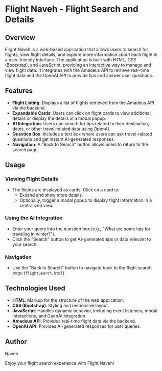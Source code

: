 # Flight Naveh - Flight Search and Details

## Overview
Flight Naveh is a web-based application that allows users to search for flights, view flight details, and explore more information about each flight in a user-friendly interface. The application is built with HTML, CSS (Bootstrap), and JavaScript, providing an interactive way to manage and view flight data. It integrates with the Amadeus API to retrieve real-time flight data and the OpenAI API to provide tips and answer user questions.

## Features
- **Flight Listing**: Displays a list of flights retrieved from the Amadeus API via the backend.
- **Expandable Cards**: Users can click on flight cards to view additional details or display the details in a modal popup.
- **AI Integration**: Users can search for tips related to their destination, dates, or other travel-related data using OpenAI.
- **Question Box**: Includes a text box where users can ask travel-related questions and get instant AI-generated responses.
- **Navigation**: A "Back to Search" button allows users to return to the search page.

## Usage

### Viewing Flight Details
- The flights are displayed as cards. Click on a card to:
  - Expand and show more details.
  - Optionally, trigger a modal popup to display flight information in a centralized view.

### Using the AI Integration
- Enter your query into the question box (e.g., "What are some tips for traveling in winter?").
- Click the "Search" button to get AI-generated tips or data relevant to your search.

### Navigation
- Use the "Back to Search" button to navigate back to the flight search page (`flightSearch.html`).

## Technologies Used
- **HTML**: Markup for the structure of the web application.
- **CSS (Bootstrap)**: Styling and responsive layout.
- **JavaScript**: Handles dynamic behavior, including event listeners, modal interactions, and OpenAI integration.
- **Amadeus API**: Provides real-time flight data via the backend.
- **OpenAI API**: Provides AI-generated responses for user queries.

## Author
Naveh

Enjoy your flight search experience with Flight Naveh!

